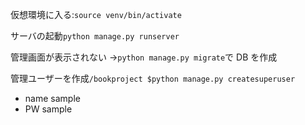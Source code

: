 仮想環境に入る:`source venv/bin/activate`

サーバの起動`python manage.py runserver`

管理画面が表示されない →`python manage.py migrate`で DB を作成

管理ユーザーを作成`/bookproject $python manage.py createsuperuser`

- name sample
- PW sample
